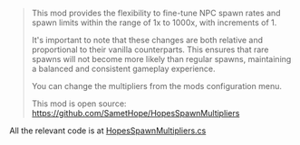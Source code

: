 > This mod provides the flexibility to fine-tune NPC spawn rates and spawn limits within the range of 1x to 1000x, with increments of 1.
> 
> It's important to note that these changes are both relative and proportional to their vanilla counterparts.
> This ensures that rare spawns will not become more likely than regular spawns, maintaining a balanced and consistent gameplay experience.
> 
> You can change the multipliers from the mods configuration menu.
> 
> This mod is open source: https://github.com/SametHope/HopesSpawnMultipliers

All the relevant code is at [HopesSpawnMultipliers.cs](https://github.com/SametHope/HopesSpawnMultipliers/blob/main/HopesSpawnMultipliers.cs)
